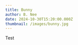 ```yaml
---
title: Bunny
author: B. Nee
date: 2024-10-30T15:20:00.000Z
thumbnail: /images/bunny.jpg
---
```

Test
